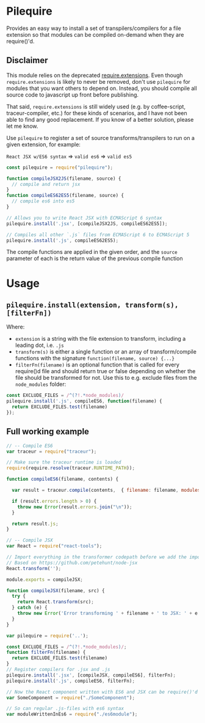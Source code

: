 # Pilequire

Provides an easy way to install a set of transpilers/compilers for a file extension so that modules can be compiled on-demand when
they are require()'d.

## Disclaimer
This module relies on the deprecated [require.extensions](http://nodejs.org/api/globals.html#globals_require_extensions).
Even though `require.extensions` is likely to never be removed, don't use `pilequire` for modules that you want others to depend on.
Instead, you should compile all source code to javascript up front before publishing.

That said, `require.extensions` is still widely used (e.g. by coffee-script, traceur-compiler, etc.) for these kinds of scenarios,
and I have not been able to find any good replacement. If you know of a better solution, please let me know.

Use `pilequire` to register a set of source transforms/transpilers to run on a given extension, for example:

`React JSX w/ES6 syntax` => `valid es6` => `valid es5`

```js
const pilequire = require("pilequire");

function compileJSX2JS(filename, source) {
  // compile and return jsx
}
function compileES62ES5(filename, source) {
  // compile es6 into es5
}

// Allows you to write React JSX with ECMAScript 6 syntax
pilequire.install('.jsx', [compileJSX2JS, compileES62ES5]);

// Compiles all other `.js` files from ECMAScript 6 to ECMAScript 5
pilequire.install('.js', compileES62ES5);
```

The compile functions are applied in the given order, and the `source` parameter of each is the return value of the previous compile function

# Usage

## `pilequire.install(extension, transform(s), [filterFn])`

Where:
- `extension` is a string with the file extension to transform, including a leading dot, i.e. `.js` 
- `transform(s)` is either a single function or an array of transform/compile functions with the signature `function(filename, source) {...}`
- `filterFn(filename)` is an optional function that is called for every require()d file and should return true or false depending on whether the
file should be transformed for not. Use this to e.g. exclude files from the `node_modules` folder:

```js
const EXCLUDE_FILES = /^(?!.*node_modules)/
pilequire.install('.js', compileES6, function(filename) {
  return EXCLUDE_FILES.test(filename)
});
```

## Full working example

```js
// -- Compile ES6
var traceur = require("traceur");

// Make sure the traceur runtime is loaded
require(require.resolve(traceur.RUNTIME_PATH));

function compileES6(filename, contents) {

  var result = traceur.compile(contents,  { filename: filename, modules: 'inline' });

  if (result.errors.length > 0) {
    throw new Error(result.errors.join("\n"));
  }

  return result.js;
}

// -- Compile JSX
var React = require("react-tools");

// Import everything in the transformer codepath before we add the import hook
// Based on https://github.com/petehunt/node-jsx
React.transform('');

module.exports = compileJSX;

function compileJSX(filename, src) {
  try {
    return React.transform(src);
  } catch (e) {
    throw new Error('Error transforming ' + filename + ' to JSX: ' + e.toString());
  }
}

var pilequire = require('..');

const EXCLUDE_FILES = /^(?!.*node_modules)/;
function filterFn(filename) {
  return EXCLUDE_FILES.test(filename)
}
// Register compilers for .jsx and .js
pilequire.install('.jsx', [compileJSX, compileES6], filterFn);
pilequire.install('.js', compileES6, filterFn);

// Now the React component written with ES6 and JSX can be require()'d
var SomeComponent = require("./SomeComponent");

// So can regular .js-files with es6 syntax
var moduleWrittenInEs6 = require("./es6module");
```